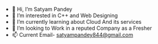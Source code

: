 - 👋 Hi, I’m Satyam Pandey
- 👀 I’m interested in C++ and Web Designing 
- 🌱 I’m currently learning about Cloud And its services
- 💞️ I’m looking to Work in a reputed Company as a Fresher
- 📫 Current Email- satyampandey844@gmail.com

<!---
Satyam6140/Satyam6140 is a ✨ special ✨ repository because its `README.md` (this file) appears on your GitHub profile.
You can click the Preview link to take a look at your changes.
--->
